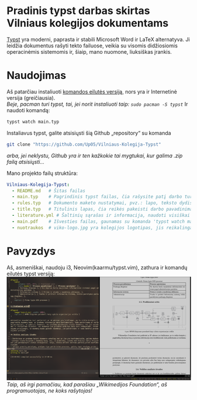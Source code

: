 # Pradinis typst darbas skirtas Vilniaus kolegijos dokumentams

[Typst](https://typst.app) yra moderni, paprasta ir stabili Microsoft Word ir LaTeX alternatyva. 
Ji leidžia dokumentus rašyti tekto failuose, veikia su visomis didžiosiomis operacinėmis sistemomis
ir, šiaip, mano nuomone, liuksiškas įrankis.

# Naudojimas

Aš patarčiau instaliuoti [komandos eilutės versiją](https://github.com/typst/typst), nors yra ir Internetinė versija (greičiausia).    
*Beje, pacman turi typst, tai, jei norit instaliuoti taip: `sudo pacman -S typst`*
Ir naudoti komandą:
```sh
typst watch main.typ
```

Instaliavus typst, galite atsisiųsti šią Github „repository“ su komanda
```sh
git clone "https://github.com/Up05/Vilniaus-Kolegija-Typst"
```
*arba, jei neklystu, Github yra ir ten kažkokie tai mygtukai, kur galima .zip failą atsisiųsti...*
 
Mano projekto failų struktūra:
```yml
Vilniaus-Kolegija-Typst:
  - README.md   # Šitas failas
  - main.typ    # Pagrindinis typst failas, čia rašysite patį darbo turinį
  - rules.typ   # Dokumento maketo nustatymai, pvz.: lapo, teksto dydis 
  - title.typ   # Titulinis lapas, čia reikės pakeisti darbo pavadinimą ir dėstytojo pavardę
  - literature.yml # Šaltinių sąrašas ir informacija, naudoti visiškai nebūtina (daugiau info faile)
  - main.pdf    # Išvesties failas, gaunamas su komanda 'typst watch main.typ' arba 'typst compile main.typ'
  - nuotraukos  # viko-logo.jpg yra kolegijos logotipas, jis reikalingas
```

# Pavyzdys

Aš, asmeniškai, naudoju i3, Neovim(kaarmu/typst.vim), zathura ir komandų eilutės typst versiją: ![pavyzdys](./example.png)
*Taip, aš irgi pamačiau, kad parašiau „Wikimedijos Foundation“, aš programuotojas, ne koks rašytojas!*
